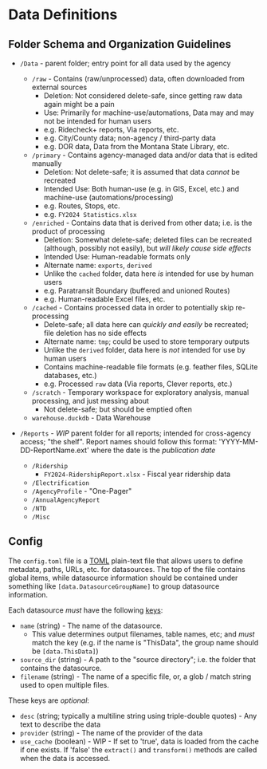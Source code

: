 # Data Definitions

## Folder Schema and Organization Guidelines

- `/Data` - parent folder; entry point for all data used by the agency
    - `/raw` - Contains (raw/unprocessed) data, often downloaded from external sources
        - Deletion: Not considered delete-safe, since getting raw data again might be a pain
        - Use: Primarily for machine-use/automations, Data may and may not be intended for human users
        - e.g. Ridecheck+ reports, Via reports, etc.
        - e.g. City/County data; non-agency / third-party data
        - e.g. DOR data, Data from the Montana State Library, etc.
    - `/primary` - Contains agency-managed data and/or data that is edited manually
        - Deletion: Not delete-safe; it is assumed that data _cannot_ be recreated
        - Intended Use: Both human-use (e.g. in GIS, Excel, etc.) and machine-use (automations/processing)
        - e.g. Routes, Stops, etc.
        - e.g. `FY2024 Statistics.xlsx`
    - `/enriched` - Contains data that is derived from other data; i.e. is the product of processing
        - Deletion: Somewhat delete-safe; deleted files can be recreated (although, possibly not easily), but _will likely cause side effects_
        - Intended Use: Human-readable formats only
        - Alternate name: `exports`, `derived`
        - Unlike the `cached` folder, data here _is_ intended for use by human users
        - e.g. Paratransit Boundary (buffered and unioned Routes)
        - e.g. Human-readable Excel files, etc.
    - `/cached` - Contains processed data in order to potentially skip re-processing
        - Delete-safe; all data here can _quickly and easily_ be recreated; file deletion has no side effects
        - Alternate name: `tmp`; could be used to store temporary outputs
        - Unlike the `derived` folder, data here is _not_ intended for use by human users
        - Contains machine-readable file formats (e.g. feather files, SQLite databases, etc.)
        - e.g. Processed `raw` data (Via reports, Clever reports, etc.)
    - `/scratch` - Temporary workspace for exploratory analysis, manual processing, and just messing about
        - Not delete-safe; but should be emptied often
    - `warehouse.duckdb` - Data Warehouse


- `/Reports` - _WIP_ parent folder for all reports; intended for cross-agency access; "the shelf".
    Report names should follow this format: 'YYYY-MM-DD-ReportName.ext' where the date is the _publication date_
    - `/Ridership`
        - `FY2024-RidershipReport.xlsx` - Fiscal year ridership data
    - `/Electrification`
    - `/AgencyProfile` - "One-Pager"
    - `/AnnualAgencyReport`
    - `/NTD`
    - `/Misc`


## Config
The `config.toml` file is a [TOML](https://toml.io/en/) plain-text file that allows users to define metadata, paths, URLs, etc. for datasources.
The top of the file contains global items, while datasource information should be contained under something like `[data.DatasourceGroupName]` to group datasource information.

Each datasource _must_ have the following [keys](https://toml.io/en/v1.0.0#keyvalue-pair):
- `name` (string) - The name of the datasource.
    - This value determines output filenames, table names, etc; and _must_ match the key (e.g. if the name is "ThisData", the group name should be `[data.ThisData]`)
- `source_dir` (string) - A path to the "source directory"; i.e. the folder that contains the datasource.
- `filename` (string) - The name of a specific file, or, a glob / match string used to open multiple files.


These keys are _optional_:
- `desc` (string; typically a multiline string using triple-double quotes) - Any text to describe the data
- `provider` (string) - The name of the provider of the data
- `use_cache` (boolean) - WIP - If set to 'true', data is loaded from the cache if one exists. If 'false' the `extract()` and `transform()` methods are called when the data is accessed.
